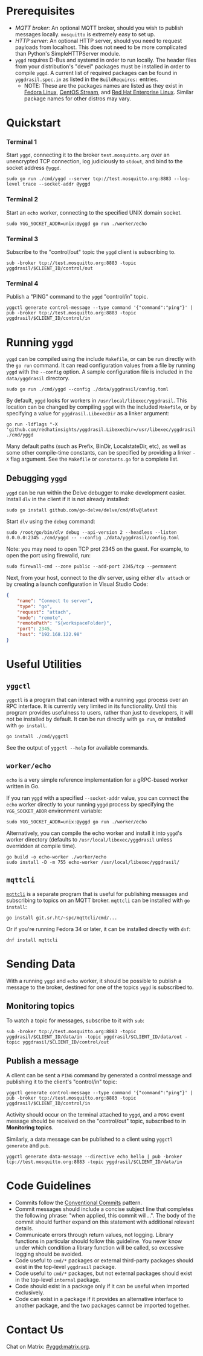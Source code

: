 # Prerequisites

* _MQTT broker_: An optional MQTT broker, should you wish to publish messages
  locally. `mosquitto` is extremely easy to set up.
* _HTTP server_: An optional HTTP server, should you need to request payloads
  from localhost. This does not need to be more complicated than Python's
  SimpleHTTPServer module.
* `yggd` requires D-Bus and systemd in order to run locally. The header files
  from your distribution's "devel" packages must be installed in order to
  compile `yggd`. A current list of required packages can be found in
  `yggdrasil.spec.in` as listed in the `BuildRequires:` entries.
  * NOTE: These are the packages names are listed as they exist in [Fedora
    Linux](https://getfedora.org/), [CentOS Stream](https://centos.org/), and
    [Red Hat Enterprise
    Linux](https://www.redhat.com/en/technologies/linux-platforms/enterprise-linux).
    Similar package names for other distros may vary.

# Quickstart

### Terminal 1

Start `yggd`, connecting it to the broker `test.mosquitto.org` over an
unencrypted TCP connection, log judiciously to `stdout`, and bind to the socket
address `@yggd`.

```
sudo go run ./cmd/yggd --server tcp://test.mosquitto.org:8883 --log-level trace --socket-addr @yggd
```

### Terminal 2

Start an `echo` worker, connecting to the specified UNIX domain socket.

```
sudo YGG_SOCKET_ADDR=unix:@yggd go run ./worker/echo
```

### Terminal 3

Subscribe to the "control/out" topic the `yggd` client is subscribing to.

```
sub -broker tcp://test.mosquitto.org:8883 -topic yggdrasil/$CLIENT_ID/control/out
```

### Terminal 4

Publish a "PING" command to the `yggd` "control/in" topic.

```
yggctl generate control-message --type command '{"command":"ping"}' | pub -broker tcp://test.mosquitto.org:8883 -topic yggdrasil/$CLIENT_ID/control/in
```

# Running `yggd`

`yggd` can be compiled using the include `Makefile`, or can be run directly with
the `go run` command. It can read configuration values from a file by running
`yggd` with the `--config` option. A sample configuration file is included in
the `data/yggdrasil` directory.

```
sudo go run ./cmd/yggd --config ./data/yggdrasil/config.toml
```

By default, `yggd` looks for workers in `/usr/local/libexec/yggdrasil`. This
location can be changed by compiling `yggd` with the included `Makefile`, or by
specifying a value for `yggdrasil.LibexecDir` as a linker argument:

```
go run -ldflags "-X 'github.com/redhatinsights/yggdrasil.LibexecDir=/usr/libexec/yggdrasil'" ./cmd/yggd
```

Many default paths (such as Prefix, BinDir, LocalstateDir, etc), as well as some
other compile-time constants, can be specified by providing a linker `-X` flag
argument. See the `Makefile` or `constants.go` for a complete list. 

## Debugging `yggd`

`yggd` can be run within the Delve debugger to make development easier. Install
`dlv` in the client if it is not already installed:

```
sudo go install github.com/go-delve/delve/cmd/dlv@latest
```

Start `dlv` using the `debug` command:

```
sudo /root/go/bin/dlv debug --api-version 2 --headless --listen 0.0.0.0:2345 ./cmd/yggd -- --config ./data/yggdrasil/config.toml
```

Note: you may need to open TCP prot 2345 on the guest. For example, to open the
port using firewalld, run:

```
sudo firewall-cmd --zone public --add-port 2345/tcp --permanent
```

Next, from your host, connect to the dlv server, using either `dlv attach` or by
creating a launch configuration in Visual Studio Code:

```json
{
    "name": "Connect to server",
    "type": "go",
    "request": "attach",
    "mode": "remote",
    "remotePath": "${workspaceFolder}",
    "port": 2345,
    "host": "192.168.122.98"
}
```

# Useful Utilities

## `yggctl`

`yggctl` is a program that can interact with a running `yggd` process over an
RPC interface. It is currently very limited in its functionality. Until this
program provides usefulness to users, rather than just to developers, it will
not be installed by default. It can be run directly with `go run`, or installed
with `go install`.

```
go install ./cmd/yggctl
```

See the output of `yggctl --help` for available commands.


## `worker/echo`

`echo` is a very simple reference implementation for a gRPC-based worker written
in Go. 

If you ran `yggd` with a specified `--socket-addr` value, you can connect the
`echo` worker directly to your running `yggd` process by specifying the
`YGG_SOCKET_ADDR` environment variable:

```
sudo YGG_SOCKET_ADDR=unix:@yggd go run ./worker/echo
```

Alternatively, you can compile the echo worker and install it into `yggd`'s
worker directory (defaults to `/usr/local/libexec/yggdrasil` unless overridden
at compile time).

```
go build -o echo-worker ./worker/echo
sudo install -D -m 755 echo-worker /usr/local/libexec/yggdrasil/
```

## `mqttcli`

[`mqttcli`](https://git.sr.ht/~spc/mqttcli) is a separate program that is useful
for publishing messages and subscribing to topics on an MQTT broker. `mqttcli`
can be installed with `go install`:

```
go install git.sr.ht/~spc/mqttcli/cmd/...
```

Or if you're running Fedora 34 or later, it can be installed directly with
`dnf`:

```
dnf install mqttcli
```

# Sending Data

With a running `yggd` and `echo` worker, it should be possible to publish a
message to the broker, destined for one of the topics `yggd` is subscribed to.

## Monitoring topics

To watch a topic for messages, subscribe to it with `sub`:

```
sub -broker tcp://test.mosquitto.org:8883 -topic yggdrasil/$CLIENT_ID/data/in -topic yggdrasil/$CLIENT_ID/data/out -topic yggdrasil/$CLIENT_ID/control/out
```

## Publish a message

A client can be sent a `PING` command by generated a control message and
publishing it to the client's "control/in" topic:

```
yggctl generate control-message --type command '{"command":"ping"}' | pub -broker tcp://test.mosquitto.org:8883 -topic yggdrasil/$CLIENT_ID/control/in
```

Activity should occur on the terminal attached to `yggd`, and a `PONG` event
message should be received on the "control/out" topic, subscribed to in
**Monitoring topics**.

Similarly, a data message can be published to a client using `yggctl generate`
and `pub`.

```
yggctl generate data-message --directive echo hello | pub -broker tcp://test.mosquitto.org:8883 -topic yggdrasil/$CLIENT_ID/data/in
```

# Code Guidelines

* Commits follow the [Conventional Commits](https://www.conventionalcommits.org)
  pattern.
* Commit messages should include a concise subject line that completes the
  following phrase: "when applied, this commit will...". The body of the commit
  should further expand on this statement with additional relevant details.
* Communicate errors through return values, not logging. Library functions in
  particular should follow this guideline. You never know under which condition
  a library function will be called, so excessive logging should be avoided.
* Code useful to `cmd/*` packages or external third-party packages should exist
  in the top-level `yggdrasil` package.
* Code useful to `cmd/*` packages, but not external packages should exist in the
  top-level `internal` package.
* Code should exist in a package only if it can be useful when imported
  exclusively.
* Code can exist in a package if it provides an alternative interface to
  another package, and the two packages cannot be imported together.

# Contact Us

Chat on Matrix: [#yggd:matrix.org](https://matrix.to/#/#yggd:matrix.org).
